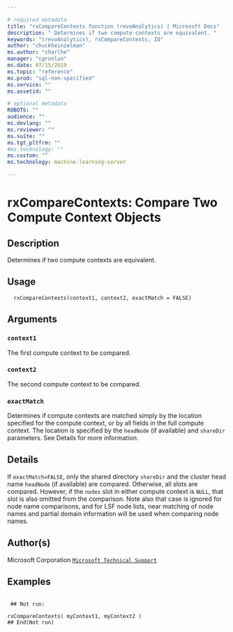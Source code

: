 ```yaml
--- 

# required metadata 
title: "rxCompareContexts function (revoAnalytics) | Microsoft Docs" 
description: " Determines if two compute contexts are equivalent. " 
keywords: "(revoAnalytics), rxCompareContexts, IO" 
author: "chuckheinzelman"
ms.author: "charlhe" 
manager: "cgronlun" 
ms.date: 07/15/2019
ms.topic: "reference" 
ms.prod: "sql-non-specified"
ms.service: "" 
ms.assetid: "" 

# optional metadata 
ROBOTS: "" 
audience: "" 
ms.devlang: "" 
ms.reviewer: "" 
ms.suite: "" 
ms.tgt_pltfrm: "" 
#ms.technology: "" 
ms.custom: "" 
ms.technology: machine-learning-server

--- 
```



 # rxCompareContexts:  Compare Two Compute Context Objects  
 ## Description

Determines if two compute contexts are equivalent.



 ## Usage

```   
  rxCompareContexts(context1, context2, exactMatch = FALSE)

```


 ## Arguments



 ### `context1`
 The first compute context to be compared. 


 ### `context2`
 The second compute context to be compared. 


 ### `exactMatch`
 Determines if compute contexts are matched simply by the location specified for the compute context, or by all fields in the full compute context. The location is specified by the `headNode` (if available) and `shareDir` parameters. See Details for more information. 




 ## Details

If `exactMatch=FALSE`, only the shared directory `shareDir` and the cluster 
head name `headNode` (if available) are compared.  Otherwise, all slots are compared. However, if the
`nodes` slot in either compute context is `NULL`, that slot is also
omitted from the comparison.  Note also that case is ignored for node name comparisons, and for LSF node lists, 
near matching of node names and partial domain information will be used when comparing node names.


 ## Author(s)

Microsoft Corporation [`Microsoft Technical Support`](https://go.microsoft.com/fwlink/?LinkID=698556&clcid=0x409)



 ## Examples

 ```

  ## Not run:

rxCompareContexts( myContext1, myContext2 )
 ## End(Not run) 
```


